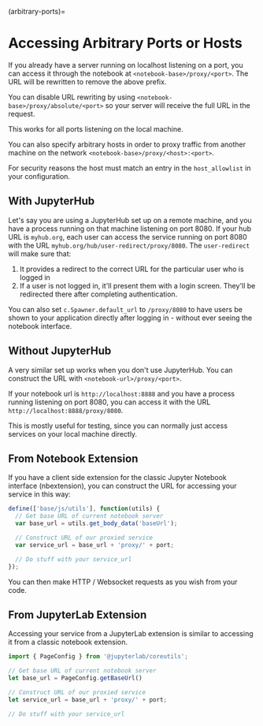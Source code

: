(arbitrary-ports)=

# Accessing Arbitrary Ports or Hosts

If you already have a server running on localhost listening on
a port, you can access it through the notebook at
`<notebook-base>/proxy/<port>`.
The URL will be rewritten to remove the above prefix.

You can disable URL rewriting by using
`<notebook-base>/proxy/absolute/<port>` so your server will receive the full
URL in the request.

This works for all ports listening on the local machine.

You can also specify arbitrary hosts in order to proxy traffic from
another machine on the network `<notebook-base>/proxy/<host>:<port>`.

For security reasons the host must match an entry in the `host_allowlist` in your configuration.

## With JupyterHub

Let's say you are using a JupyterHub set up on a remote machine,
and you have a process running on that machine listening on port
8080\. If your hub URL is `myhub.org`, each user can
access the service running on port 8080 with the URL
`myhub.org/hub/user-redirect/proxy/8080`. The `user-redirect`
will make sure that:

1. It provides a redirect to the correct URL for the particular
   user who is logged in
2. If a user is not logged in, it'll present them with a login
   screen. They'll be redirected there after completing authentication.

You can also set `c.Spawner.default_url` to `/proxy/8080` to have
users be shown to your application directly after logging in -
without ever seeing the notebook interface.

## Without JupyterHub

A very similar set up works when you don't use JupyterHub. You
can construct the URL with `<notebook-url>/proxy/<port>`.

If your notebook url is `http://localhost:8888` and you have
a process running listening on port 8080, you can access it with
the URL `http://localhost:8888/proxy/8080`.

This is mostly useful for testing, since you can normally just
access services on your local machine directly.

## From Notebook Extension

If you have a client side extension for the classic Jupyter Notebook
interface (nbextension), you can construct the URL for accessing
your service in this way:

```js
define(['base/js/utils'], function(utils) {
  // Get base URL of current notebook server
  var base_url = utils.get_body_data('baseUrl');

  // Construct URL of our proxied service
  var service_url = base_url + 'proxy/' + port;

  // Do stuff with your service_url
});
```

You can then make HTTP / Websocket requests as you wish from your
code.

## From JupyterLab Extension

Accessing your service from a JupyterLab extension is similar to
accessing it from a classic notebook extension.

```typescript
import { PageConfig } from '@jupyterlab/coreutils';

// Get base URL of current notebook server
let base_url = PageConfig.getBaseUrl()

// Construct URL of our proxied service
let service_url = base_url + 'proxy/' + port;

// Do stuff with your service_url
```
